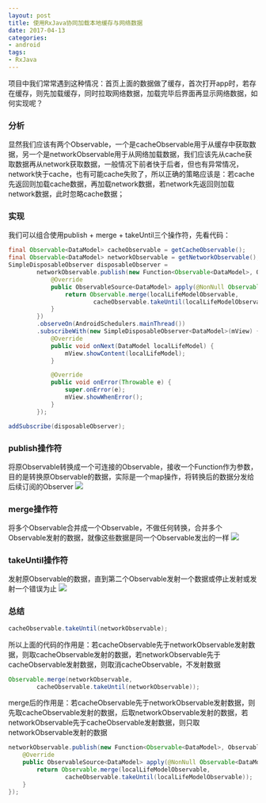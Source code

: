 ```yaml
---
layout: post
title: 使用RxJava协同加载本地缓存与网络数据
date: 2017-04-13
categories:
- android
tags:
- RxJava
---
```


项目中我们常常遇到这种情况：首页上面的数据做了缓存，首次打开app时，若存在缓存，则先加载缓存，同时拉取网络数据，加载完毕后界面再显示网络数据，如何实现呢？
<!-- more -->

### 分析
显然我们应该有两个Observable，一个是cacheObservable用于从缓存中获取数据，另一个是networkObservable用于从网络加载数据，我们应该先从cache获取数据再从network获取数据，一般情况下前者快于后者，但也有异常情况，network快于cache，也有可能cache失败了，所以正确的策略应该是：若cache先返回则加载cache数据，再加载network数据，若network先返回则加载network数据，此时忽略cache数据；

### 实现
我们可以组合使用publish + merge + takeUntil三个操作符，先看代码：
``` java
final Observable<DataModel> cacheObservable = getCacheObservable();
final Observable<DataModel> networkObservable = getNetworkObservable();
SimpleDisposableObserver disposableObserver =
        networkObservable.publish(new Function<Observable<DataModel>, ObservableSource<DataModel>>() {
            @Override
            public ObservableSource<DataModel> apply(@NonNull Observable<DataModel> localLifeModelObservable) throws Exception {
                return Observable.merge(localLifeModelObservable, 
                        cacheObservable.takeUntil(localLifeModelObservable));
            }
        })
        .observeOn(AndroidSchedulers.mainThread())
        .subscribeWith(new SimpleDisposableObserver<DataModel>(mView) {
            @Override
            public void onNext(DataModel localLifeModel) {
                mView.showContent(localLifeModel);
            }

            @Override
            public void onError(Throwable e) {
                super.onError(e);
                mView.showWhenError();
            }
        });

addSubscribe(disposableObserver);
```

### publish操作符
将原Observable转换成一个可连接的Observable，接收一个Function作为参数，目的是转换原Observable的数据，实际是一个map操作，将转换后的数据分发给后续订阅的Observer
![](http://reactivex.io/documentation/operators/images/publishConnect.c.png)
### merge操作符
将多个Observable合并成一个Observable，不做任何转换，合并多个Observable发射的数据，就像这些数据是同一个Observable发出的一样
![](https://mcxiaoke.gitbooks.io/rxdocs/content/images/operators/merge.c.png)
### takeUntil操作符
发射原Observable的数据，直到第二个Observable发射一个数据或停止发射或发射一个错误为止
![](https://raw.github.com/wiki/ReactiveX/RxJava/images/rx-operators/takeUntil.png)
### 总结
``` java
cacheObservable.takeUntil(networkObservable);
```
所以上面的代码的作用是：若cacheObservable先于networkObservable发射数据，则取cacheObservable发射的数据，若networkObservable先于cacheObservable发射数据，则取消cacheObservable，不发射数据
``` java
Observable.merge(networkObservable, 
        cacheObservable.takeUntil(networkObservable));
```
merge后的作用是：若cacheObservable先于networkObservable发射数据，则先取cacheObservable发射的数据，后取networkObservable发射的数据，若networkObservable先于cacheObservable发射数据，则只取networkObservable发射的数据
``` java
networkObservable.publish(new Function<Observable<DataModel>, ObservableSource<DataModel>>() {
    @Override
    public ObservableSource<DataModel> apply(@NonNull Observable<DataModel> localLifeModelObservable) throws Exception {
        return Observable.merge(localLifeModelObservable, 
                cacheObservable.takeUntil(localLifeModelObservable));
    }
});
```